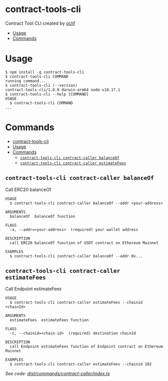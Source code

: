 # contract-tools-cli

Contract Tool CLI created by [oclif](https://oclif.io/)

<!-- toc -->

- [Usage](#usage)
- [Commands](#commands)
<!-- tocstop -->

# Usage

<!-- usage -->

```sh-session
$ npm install -g contract-tools-cli
$ contract-tools-cli COMMAND
running command...
$ contract-tools-cli (--version)
contract-tools-cli/1.0.0 darwin-arm64 node-v18.17.1
$ contract-tools-cli --help [COMMAND]
USAGE
  $ contract-tools-cli COMMAND
...
```

<!-- usagestop -->

# Commands

<!-- commands -->

- [contract-tools-cli](#contract-tools-cli)
- [Usage](#usage)
- [Commands](#commands)
  - [`contract-tools-cli contract-caller balanceOf`](#contract-tools-cli-contract-caller-balanceof)
  - [`contract-tools-cli contract-caller estimateFees`](#contract-tools-cli-contract-caller-estimatefees)

## `contract-tools-cli contract-caller balanceOf`

Call ERC20 balanceOf

```
USAGE
  $ contract-tools-cli contract-caller balanceOf --addr <your-address>

ARGUMENTS
  balanceOf  balanceOf function

FLAGS
  -a, --addr=<your-address>  (required) your wallet address

DESCRIPTION
  call ERC20 balanceOf function of USDT contract on Ethereum Mainnet

EXAMPLES
  $ contract-tools-cli contract-caller balanceOf --addr 0x...
```

## `contract-tools-cli contract-caller estimateFees`

Call Endpoint estimateFees

```
USAGE
  $ contract-tools-cli contract-caller estimateFees --chainid <chainId>

ARGUMENTS
  estimateFees  estimateFees function

FLAGS
  -c, --chainid=<chain-id>  (required) destination chainId

DESCRIPTION
  call Endpoint estimateFees function of Endpoint contract on Ethereum Mainnet

EXAMPLES
  $ contract-tools-cli contract-caller estimateFees --chainid 102
```

_See code: [dist/commands/contract-caller/index.ts](https://github.com/hiromaily/contract-tools-cli/blob/main/src/commands/contract-caller/index.ts)_

<!-- commandsstop -->
